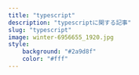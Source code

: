 ```yaml
---
title: "typescript"
description: "typescriptに関する記事"
slug: "typescript"
image: winter-6956655_1920.jpg
style:
    background: "#2a9d8f"
    color: "#fff"
---
```

